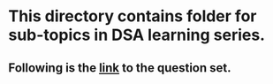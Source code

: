 # This directory contains folder for sub-topics in DSA learning series.
## Following is the [link](https://www.codechef.com/LEARNDSA/) to the question set.